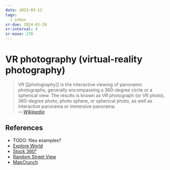 ```yaml
---
date: 2023-03-12
tags:
  - inbox
sr-due: 2024-01-29
sr-interval: 4
sr-ease: 270
---
```

# VR photography (virtual-reality photography)

> VR [[photography]] is the interactive viewing of panoramic photographs,
> generally encompassing a 360-degree circle or a spherical view. The results is
> known as VR photograph (or VR photo), 360-degree photo, photo sphere, or
> spherical photo, as well as interactive panorama or immersive panorama.\
> — <cite>[Wikipedia](https://en.wikipedia.org/wiki/VR_photography)</cite>

## References

- TODO: files examples?
- [Explore World](https://www.explordle.com/map/wor)
- [Stock 360°](https://www.360cities.net/)
- [Random Street View](https://randomstreetview.com/)
- [MapCrunch](http://www.mapcrunch.com/)
